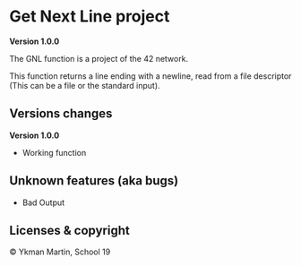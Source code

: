 # Get Next Line project

**Version 1.0.0**

The GNL function is a project of the 42 network.

This function returns a line ending with a newline, read from a file descriptor (This can be a file or the standard input).

## Versions changes

**Version 1.0.0**
+ Working function

## Unknown features (aka bugs)

+ Bad Output

## Licenses & copyright

© Ykman Martin, School 19
